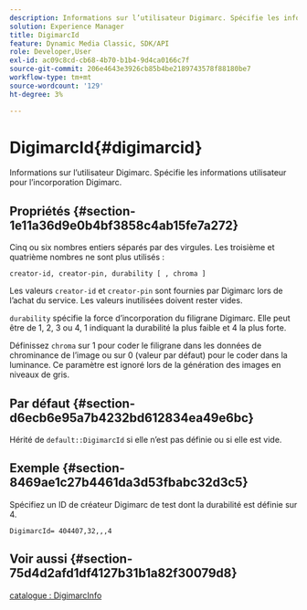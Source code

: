 ```yaml
---
description: Informations sur l’utilisateur Digimarc. Spécifie les informations utilisateur pour l’incorporation Digimarc.
solution: Experience Manager
title: DigimarcId
feature: Dynamic Media Classic, SDK/API
role: Developer,User
exl-id: ac09c8cd-cb68-4b70-b1b4-9d4ca0166c7f
source-git-commit: 206e4643e3926cb85b4be2189743578f88180be7
workflow-type: tm+mt
source-wordcount: '129'
ht-degree: 3%

---
```


# DigimarcId{#digimarcid}

Informations sur l’utilisateur Digimarc. Spécifie les informations utilisateur pour l’incorporation Digimarc.

## Propriétés {#section-1e11a36d9e0b4bf3858c4ab15fe7a272}

Cinq ou six nombres entiers séparés par des virgules. Les troisième et quatrième nombres ne sont plus utilisés :

`creator-id, creator-pin, durability [ , chroma ]`

Les valeurs `creator-id` et `creator-pin` sont fournies par Digimarc lors de l’achat du service. Les valeurs inutilisées doivent rester vides.

`durability` spécifie la force d’incorporation du filigrane Digimarc. Elle peut être de 1, 2, 3 ou 4, 1 indiquant la durabilité la plus faible et 4 la plus forte.

Définissez `chroma` sur 1 pour coder le filigrane dans les données de chrominance de l’image ou sur 0 (valeur par défaut) pour le coder dans la luminance. Ce paramètre est ignoré lors de la génération des images en niveaux de gris.

## Par défaut {#section-d6ecb6e95a7b4232bd612834ea49e6bc}

Hérité de `default::DigimarcId` si elle n’est pas définie ou si elle est vide.

## Exemple {#section-8469ae1c27b4461da3d53fbabc32d3c5}

Spécifiez un ID de créateur Digimarc de test dont la durabilité est définie sur 4.

`DigimarcId= 404407,32,,,4`

## Voir aussi {#section-75d4d2afd1df4127b31b1a82f30079d8}

[catalogue : DigimarcInfo](../../../../../is-api/image-catalog/image-serving-api-ref/c-image-catalog-reference/c-image-svg-data-reference/c-image-data-reference/r-digimarcinfo-cat.md#reference-4925764ed683466bb7af4b807c86f8ba)
